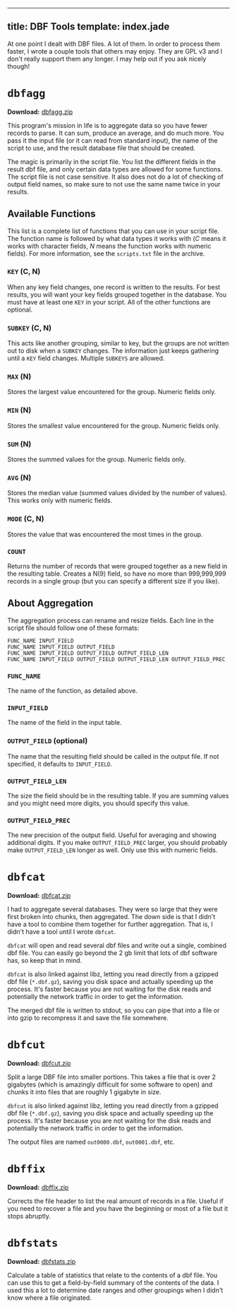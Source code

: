 ----
title: DBF Tools
template: index.jade
----

At one point I dealt with DBF files.  A lot of them.  In order to process them faster, I wrote a couple tools that others may enjoy.  They are GPL v3 and I don't really support them any longer.  I may help out if you ask nicely though!


`dbfagg`
========

**Download:** [dbfagg.zip](dbfagg.zip)

This program's mission in life is to aggregate data so you have fewer records to parse.  It can sum, produce an average, and do much more.  You pass it the input file (or it can read from standard input), the name of the script to use, and the result database file that should be created.

The magic is primarily in the script file.  You list the different fields in the result dbf file, and only certain data types are allowed for some functions.  The script file is not case sensitive.  It also does not do a lot of checking of output field names, so make sure to not use the same name twice in your results.


Available Functions
-------------------

This list is a complete list of functions that you can use in your script file.  The function name is followed by what data types it works with (*C* means it works with character fields, *N* means the function works with numeric fields).  For more information, see the `scripts.txt` file in the archive.


### `KEY` (C, N)

When any key field changes, one record is written to the results.  For best results, you will want your key fields grouped together in the database.  You must have at least one `KEY` in your script.  All of the other functions are optional.


### `SUBKEY` (C, N)

This acts like another grouping, similar to key, but the groups are not written out to disk when a `SUBKEY` changes.  The information just keeps gathering until a `KEY` field changes.  Multiple `SUBKEYS` are allowed.


### `MAX` (N)

Stores the largest value encountered for the group.  Numeric fields only.


### `MIN` (N)

Stores the smallest value encountered for the group.  Numeric fields only.


### `SUM` (N)

Stores the summed values for the group.  Numeric fields only.


### `AVG` (N)

Stores the median value (summed values divided by the number of values).  This works only with numeric fields.


### `MODE` (C, N)

Stores the value that was encountered the most times in the group.


### `COUNT`

Returns the number of records that were grouped together as a new field in the resulting table.  Creates a N(9) field, so have no more than 999,999,999 records in a single group (but you can specify a different size if you like).


About Aggregation
-----------------

The aggregation process can rename and resize fields.  Each line in the script file should follow one of these formats:

    FUNC_NAME INPUT_FIELD
    FUNC_NAME INPUT_FIELD OUTPUT_FIELD
    FUNC_NAME INPUT_FIELD OUTPUT_FIELD OUTPUT_FIELD_LEN
    FUNC_NAME INPUT_FIELD OUTPUT_FIELD OUTPUT_FIELD_LEN OUTPUT_FIELD_PREC


### `FUNC_NAME`

The name of the function, as detailed above.


### `INPUT_FIELD`

The name of the field in the input table.


### `OUTPUT_FIELD` (optional)

The name that the resulting field should be called in the output file.  If not specified, it defaults to `INPUT_FIELD`.


### `OUTPUT_FIELD_LEN`

The size the field should be in the resulting table.  If you are summing values and you might need more digits, you should specify this value.

### `OUTPUT_FIELD_PREC`

The new precision of the output field.  Useful for averaging and showing additional digits.  If you make `OUTPUT_FIELD_PREC` larger, you should probably make `OUTPUT_FIELD_LEN` longer as well.  Only use this with numeric fields.


`dbfcat`
========

**Download:** [dbfcat.zip](dbfcat.zip)

I had to aggregate several databases.  They were so large that they were first broken into chunks, then aggregated.  The down side is that I didn't have a tool to combine them together for further aggregation.  That is, I didn't have a tool until I wrote `dbfcat`.

`dbfcat` will open and read several dbf files and write out a single, combined dbf file.  You can easily go beyond the 2 gb limit that lots of dbf software has, so keep that in mind.

`dbfcat` is also linked against libz, letting you read directly from a gzipped dbf file (`*.dbf.gz`), saving you disk space and actually speeding up the process.  It's faster because you are not waiting for the disk reads and potentially the network traffic in order to get the information.

The merged dbf file is written to stdout, so you can pipe that into a file or into gzip to recompress it and save the file somewhere.


`dbfcut`
========

**Download:** [dbfcut.zip](dbfcut.zip)

Split a large DBF file into smaller portions.  This takes a file that is over 2 gigabytes (which is amazingly difficult for some software to open) and chunks it into files that are roughly 1 gigabyte in size.

`dbfcut` is also linked against libz, letting you read directly from a gzipped dbf file (`*.dbf.gz`), saving you disk space and actually speeding up the process.  It's faster because you are not waiting for the disk reads and potentially the network traffic in order to get the information.

The output files are named `out0000.dbf`, `out0001.dbf`, etc.


`dbffix`
========

**Download:** [dbffix.zip](dbffix.zip)

Corrects the file header to list the real amount of records in a file.  Useful if you need to recover a file and you have the beginning or most of a file but it stops abruptly.


`dbfstats`
==========

**Download:** [dbfstats.zip](dbfstats.zip)

Calculate a table of statistics that relate to the contents of a dbf file.  You can use this to get a field-by-field summary of the contents of the data.  I used this a lot to determine date ranges and other groupings when I didn't know where a file originated.
